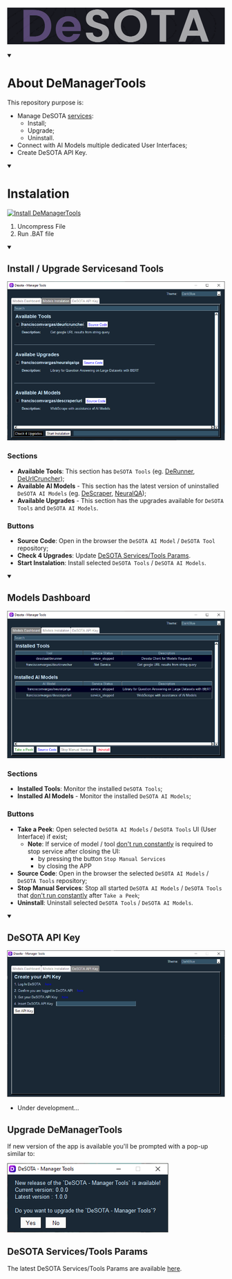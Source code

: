 ![DeSOTA Welcome](Assets/Logo_DeSota.png)

<details open>
   <summary><h1>About DeManagerTools</h1></summary>

This repository purpose is:
 - Manage DeSOTA [services]((https://github.com/DeSOTAai/DeRunner/blob/main/Assets/latest_services.config.yaml)):
    - Install;
    - Upgrade;
    - Uninstall.
 - Connect with AI Models multiple dedicated User Interfaces;
 - Create DeSOTA API Key.

<details open>
   <summary><h1>Instalation</h1></summary>

[![Install DeManagerTools](https://img.shields.io/static/v1?label=Desota%20-%20Manager%20Tools&message=Install&color=blue&logo=windows)](https://minhaskamal.github.io/DownGit/#/home?url=https://github.com/DeSOTAai/DeManagerTools/blob/main/executables/Windows/demanagertools.install.bat)

<!-- TODO: Convert desota host into HTTPS -->
<!-- [![Install DeManagerTools](https://img.shields.io/static/v1?label=Desota%20-%20Manager%20Tools&message=Install&color=blue&logo=windows)](http://129.152.27.36/assistant/download.php?system=win&file=demanagertools) -->

1. Uncompress File
2. Run .BAT file
</details>
 
<details open>
   <summary><h2>Install / Upgrade Servicesand Tools</h2></summary>

![Install Tab](Assets/readme_files/readme_install_tab.png)

 ### Sections

- **Available Tools**: This section has `DeSOTA Tools` (eg. [DeRunner](https://github.com/desotaai/derunner), [DeUrlCruncher](https://github.com/franciscomvargas/DeUrlCruncher));
- **Available AI Models** - This section has the latest version of uninstalled `DeSOTA AI Models` (eg. [DeScraper](https://github.com/franciscomvargas/descraper), [NeuralQA](https://github.com/franciscomvargas/neuralqa));
- **Available Upgrades** - This section has the upgrades available for `DeSOTA Tools` and `DeSOTA AI Models`. 

 ### Buttons

 - **Source Code**: Open in the browser the `DeSOTA AI Model` / `DeSOTA Tool` repository;
 - **Check 4 Upgrades**: Update [DeSOTA Services/Tools Params](#desota-servicestools-params).
 - **Start Instalation**: Install selected `DeSOTA Tools` / `DeSOTA AI Models`.

</details>

<details open>
   <summary><h2>Models Dashboard</h2></summary>

 ![Dashboard Tab](Assets/readme_files/readme_dashboard_tab.png)

 ### Sections

- **Installed Tools**: Monitor the installed `DeSOTA Tools`;
- **Installed AI Models** - Monitor the installed  `DeSOTA AI Models`;

 ### Buttons

 - **Take a Peek**: Open selected `DeSOTA AI Models` / `DeSOTA Tools` UI (User Interface) if exist;
   - **Note**: If service of model / tool <ins>don't run constantly</ins> is required to stop service after closing the UI:
      - by pressing the button `Stop Manual Services`
      - by closing the APP
 - **Source Code**: Open in the browser the selected `DeSOTA AI Models` / `DeSOTA Tools` repository;
 - **Stop Manual Services**: Stop all started `DeSOTA AI Models` / `DeSOTA Tools` that <ins>don't run constantly</ins> after `Take a Peek`;
 - **Uninstall**: Uninstall selected `DeSOTA Tools` / `DeSOTA AI Models`.

</details>

<details open>
    <summary><h2>DeSOTA API Key</h2></summary>

 ![API Tab](Assets/readme_files/readme_api_tab.png)

  - Under development...

  ## Upgrade DeManagerTools

  If new version of the app is available you'll be prompted with a pop-up similar to:

  ![Upgrade APP](Assets/readme_files/upgrade_app.PNG)

 ## DeSOTA Services/Tools Params

  The latest DeSOTA Services/Tools Params are available [here](https://github.com/DeSOTAai/DeRunner/blob/main/Assets/latest_services.config.yaml).
  
</details>
</details>